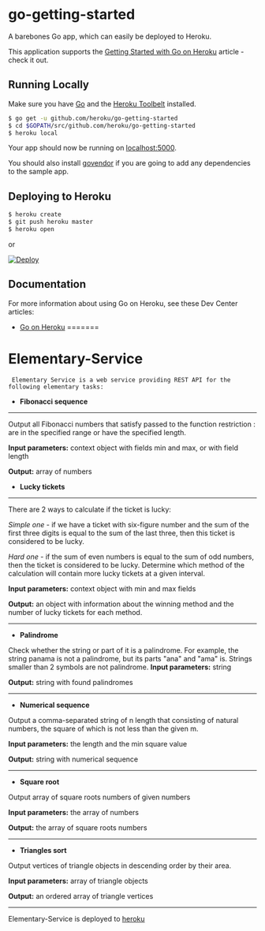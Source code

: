 

# go-getting-started

A barebones Go app, which can easily be deployed to Heroku.

This application supports the [Getting Started with Go on Heroku](https://devcenter.heroku.com/articles/getting-started-with-go) article - check it out.

## Running Locally

Make sure you have [Go](http://golang.org/doc/install) and the [Heroku Toolbelt](https://toolbelt.heroku.com/) installed.

```sh
$ go get -u github.com/heroku/go-getting-started
$ cd $GOPATH/src/github.com/heroku/go-getting-started
$ heroku local
```

Your app should now be running on [localhost:5000](http://localhost:5000/).

You should also install [govendor](https://github.com/kardianos/govendor) if you are going to add any dependencies to the sample app.

## Deploying to Heroku

```sh
$ heroku create
$ git push heroku master
$ heroku open
```

or

[![Deploy](https://www.herokucdn.com/deploy/button.png)](https://heroku.com/deploy)


## Documentation

For more information about using Go on Heroku, see these Dev Center articles:

- [Go on Heroku](https://devcenter.heroku.com/categories/go)
=======
# Elementary-Service

     Elementary Service is a web service providing REST API for the following elementary tasks:

- **Fibonacci sequence**

------------

Output all Fibonacci numbers that satisfy passed to the function restriction : are in the specified range
  or have the specified length.
  
  **Input parameters:** context object with fields min and max, or with field length
  
  **Output:** array of numbers
- **Lucky tickets**

------------
 There are 2 ways to calculate if the ticket is lucky:
 
  *Simple one* - if we have a ticket with six-figure number and the sum of the first three digits is equal to the sum of the last three, then this ticket is considered to be lucky.
  
  *Hard one* - if the sum of even numbers is equal to the sum of odd numbers,
  then the ticket is considered to be lucky.
  Determine which method of the calculation will contain more lucky tickets at a given interval.
  
 **Input parameters:** context object with min and max fields
 
  **Output:** an object with information about the winning method and the number of lucky tickets for each method.

------------


-  **Palindrome**

Check whether the string or part of it is a palindrome. For example, the string panama is not a palindrome, but its parts "ana" and "ama" is. Strings smaller than 2 symbols are not palindrome.
  **Input parameters:** string
  
  **Output:** string with found palindromes

------------


-  **Numerical sequence**

Output a comma-separated string of n length that consisting of natural
numbers, the square of which is not less than the given m.

**Input parameters:** the length and the min square value

**Output:** string with numerical sequence

------------


- **Square root**

Output array of square roots numbers of given numbers

**Input parameters:** the array of numbers

**Output:** the array of square roots numbers

------------


-  **Triangles sort**

Output vertices of triangle objects in descending order by their area.

**Input parameters:** array of triangle objects

 **Output:** an ordered array of triangle vertices

------------




Elementary-Service is deployed to [heroku](https://www.heroku.com/)
